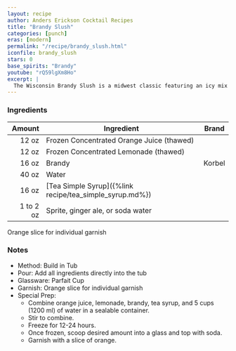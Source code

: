 ```yaml
---
layout: recipe
author: Anders Erickson Cocktail Recipes
title: "Brandy Slush"
categories: [punch]
eras: [modern]
permalink: "/recipe/brandy_slush.html"
iconfile: brandy_slush
stars: 0
base_spirits: "Brandy"
youtube: "rQ59lgXm8Ho"
excerpt: |
  The Wisconsin Brandy Slush is a midwest classic featuring an icy mix of fruit juice, tea, and brandy. This boozy punch is perfect to serve at your next party.<br><br>For a wintery twist, substitute the juice concentrates with cranberry and lime. Top with spicy ginger ale. Garnish with a sprig of rosemary.
---
```


### Ingredients

|    Amount | Ingredient                                              | Brand  |
| --------: | ------------------------------------------------------- | ------ |
|     12 oz | Frozen Concentrated Orange Juice (thawed)               |
|     12 oz | Frozen Concentrated Lemonade (thawed)                   |
|     16 oz | Brandy                                                  | Korbel |
|     40 oz | Water                                                   |
|     16 oz | [Tea Simple Syrup]({%link recipe/tea_simple_syrup.md%}) |
| 1 to 2 oz | Sprite, ginger ale, or soda water                       |

Orange slice for individual garnish

### Notes

- Method: Build in Tub
- Pour: Add all ingredients directly into the tub
- Glassware: Parfait Cup
- Garnish: Orange slice for individual garnish
- Special Prep:
  - Combine orange juice, lemonade, brandy, tea syrup, and 5 cups (1200 ml) of water in a sealable container.
  - Stir to combine.
  - Freeze for 12-24 hours.
  - Once frozen, scoop desired amount into a glass and top with soda.
  - Garnish with a slice of orange.
